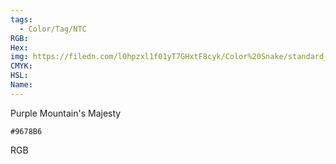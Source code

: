 ```yaml
---
tags:
  - Color/Tag/NTC
RGB:
Hex:
img: https://filedn.com/l0hpzxl1f01yT7GHxtF8cyk/Color%20Snake/standard_csv_to_svg/%23/9678B6.svg
CMYK:
HSL:
Name:
---
```

Purple Mountain's Majesty
```palette
#9678B6
```
RGB
